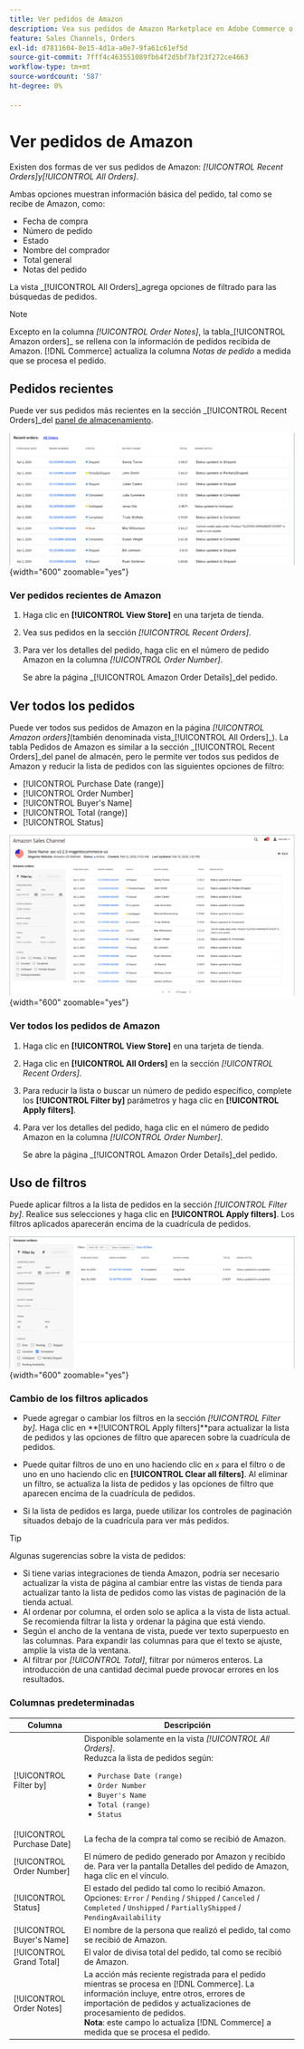```yaml
---
title: Ver pedidos de Amazon
description: Vea sus pedidos de Amazon Marketplace en Adobe Commerce o en el administrador de Magento Open Source.
feature: Sales Channels, Orders
exl-id: d7811604-8e15-4d1a-a0e7-9fa61c61ef5d
source-git-commit: 7fff4c463551089fb64f2d5bf7bf23f272ce4663
workflow-type: tm+mt
source-wordcount: '587'
ht-degree: 0%

---
```


# Ver pedidos de Amazon

Existen dos formas de ver sus pedidos de Amazon: _[!UICONTROL Recent Orders]_y_[!UICONTROL All Orders]_.

Ambas opciones muestran información básica del pedido, tal como se recibe de Amazon, como:

- Fecha de compra
- Número de pedido
- Estado
- Nombre del comprador
- Total general
- Notas del pedido

La vista _[!UICONTROL All Orders]_agrega opciones de filtrado para las búsquedas de pedidos.

>[!NOTE]
>
>Excepto en la columna _[!UICONTROL Order Notes]_, la tabla_[!UICONTROL Amazon orders]_ se rellena con la información de pedidos recibida de Amazon. [!DNL Commerce] actualiza la columna _Notas de pedido_ a medida que se procesa el pedido.

## Pedidos recientes

Puede ver sus pedidos más recientes en la sección _[!UICONTROL Recent Orders]_del [panel de almacenamiento](./amazon-store-dashboard.md).

![Pedidos recientes](assets/amazon-recent-orders-imported.png){width="600" zoomable="yes"}

### Ver pedidos recientes de Amazon

1. Haga clic en **[!UICONTROL View Store]** en una tarjeta de tienda.

1. Vea sus pedidos en la sección _[!UICONTROL Recent Orders]_.

1. Para ver los detalles del pedido, haga clic en el número de pedido Amazon en la columna _[!UICONTROL Order Number]_.

   Se abre la página _[!UICONTROL Amazon Order Details]_del pedido.

## Ver todos los pedidos

Puede ver todos sus pedidos de Amazon en la página _[!UICONTROL Amazon orders]_(también denominada vista_[!UICONTROL All Orders]_). La tabla Pedidos de Amazon es similar a la sección _[!UICONTROL Recent Orders]_del panel de almacén, pero le permite ver todos sus pedidos de Amazon y reducir la lista de pedidos con las siguientes opciones de filtro:

- [!UICONTROL Purchase Date (range)]
- [!UICONTROL Order Number]
- [!UICONTROL Buyer's Name]
- [!UICONTROL Total (range)]
- [!UICONTROL Status]

![Pedidos de Amazon](assets/amazon-orders-list-all.png){width="600" zoomable="yes"}

### Ver todos los pedidos de Amazon

1. Haga clic en **[!UICONTROL View Store]** en una tarjeta de tienda.

1. Haga clic en **[!UICONTROL All Orders]** en la sección _[!UICONTROL Recent Orders]_.

1. Para reducir la lista o buscar un número de pedido específico, complete los **[!UICONTROL Filter by]** parámetros y haga clic en **[!UICONTROL Apply filters]**.

1. Para ver los detalles del pedido, haga clic en el número de pedido Amazon en la columna _[!UICONTROL Order Number]_.

   Se abre la página _[!UICONTROL Amazon Order Details]_del pedido.

## Uso de filtros

Puede aplicar filtros a la lista de pedidos en la sección _[!UICONTROL Filter by]_. Realice sus selecciones y haga clic en **[!UICONTROL Apply filters]**. Los filtros aplicados aparecerán encima de la cuadrícula de pedidos.

![Filtros para ver pedidos de Amazon](assets/amazon-orders-filter-view.png){width="600" zoomable="yes"}

### Cambio de los filtros aplicados

- Puede agregar o cambiar los filtros en la sección _[!UICONTROL Filter by]_. Haga clic en **[!UICONTROL Apply filters]**para actualizar la lista de pedidos y las opciones de filtro que aparecen sobre la cuadrícula de pedidos.

- Puede quitar filtros de uno en uno haciendo clic en `x` para el filtro o de uno en uno haciendo clic en **[!UICONTROL Clear all filters]**. Al eliminar un filtro, se actualiza la lista de pedidos y las opciones de filtro que aparecen encima de la cuadrícula de pedidos.

- Si la lista de pedidos es larga, puede utilizar los controles de paginación situados debajo de la cuadrícula para ver más pedidos.

>[!TIP]
>
>Algunas sugerencias sobre la vista de pedidos:
>
>- Si tiene varias integraciones de tienda Amazon, podría ser necesario actualizar la vista de página al cambiar entre las vistas de tienda para actualizar tanto la lista de pedidos como las vistas de paginación de la tienda actual.
>- Al ordenar por columna, el orden solo se aplica a la vista de lista actual. Se recomienda filtrar la lista y ordenar la página que está viendo.
>- Según el ancho de la ventana de vista, puede ver texto superpuesto en las columnas. Para expandir las columnas para que el texto se ajuste, amplíe la vista de la ventana.
>- Al filtrar por _[!UICONTROL Total]_, filtrar por números enteros. La introducción de una cantidad decimal puede provocar errores en los resultados.

### Columnas predeterminadas

| Columna | Descripción |
|----------------------------|------------------------------------------------------------------------------------------------------------------------------------------------------------------------------------------------------------------------------------------------------------|
| [!UICONTROL Filter by] | Disponible solamente en la vista _[!UICONTROL All Orders]_.<br>Reduzca la lista de pedidos según:<ul><li>`Purchase Date (range)`</li><li>`Order Number`</li><li>`Buyer's Name`</li><li>`Total (range)`</li><li>`Status`</li></ul> |
| [!UICONTROL Purchase Date] | La fecha de la compra tal como se recibió de Amazon. |
| [!UICONTROL Order Number] | El número de pedido generado por Amazon y recibido de. Para ver la pantalla Detalles del pedido de Amazon, haga clic en el vínculo. |
| [!UICONTROL Status] | El estado del pedido tal como lo recibió Amazon. Opciones: `Error` / `Pending` / `Shipped` / `Canceled` / `Completed` / `Unshipped` / `PartiallyShipped` / `PendingAvailability` |
| [!UICONTROL Buyer's Name] | El nombre de la persona que realizó el pedido, tal como se recibió de Amazon. |
| [!UICONTROL Grand Total] | El valor de divisa total del pedido, tal como se recibió de Amazon. |
| [!UICONTROL Order Notes] | La acción más reciente registrada para el pedido mientras se procesa en [!DNL Commerce]. La información incluye, entre otros, errores de importación de pedidos y actualizaciones de procesamiento de pedidos.<br>**Nota**: este campo lo actualiza [!DNL Commerce] a medida que se procesa el pedido. |
